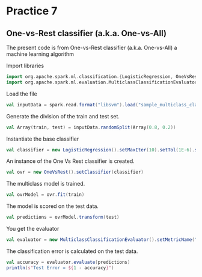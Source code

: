 # Practice 7
## One-vs-Rest classifier (a.k.a. One-vs-All)
The present code is from One-vs-Rest classifier (a.k.a. One-vs-All) a machine learning algorithm

Import libraries
``` scala
import org.apache.spark.ml.classification.{LogisticRegression, OneVsRest}
import org.apache.spark.ml.evaluation.MulticlassClassificationEvaluator
```

Load the file
``` scala
val inputData = spark.read.format("libsvm").load("sample_multiclass_classification_data.txt")
```

Generate the division of the train and test set.
``` scala
val Array(train, test) = inputData.randomSplit(Array(0.8, 0.2))
```

Instantiate the base classifier
``` scala
val classifier = new LogisticRegression().setMaxIter(10).setTol(1E-6).setFitIntercept(true)
```

An instance of the One Vs Rest classifier is created.
``` scala
val ovr = new OneVsRest().setClassifier(classifier)
```

The multiclass model is trained.
``` scala
val ovrModel = ovr.fit(train)
```

The model is scored on the test data.
``` scala
val predictions = ovrModel.transform(test)
```

You get the evaluator
``` scala
val evaluator = new MulticlassClassificationEvaluator().setMetricName("accuracy")
```

The classification error is calculated on the test data.
``` scala
val accuracy = evaluator.evaluate(predictions)
println(s"Test Error = ${1 - accuracy}")
```